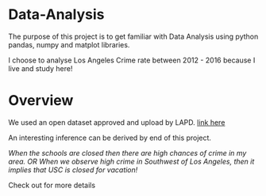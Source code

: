 # Data-Analysis

The purpose of this project is to get familiar with Data Analysis using python pandas, numpy and matplot libraries. 

I choose to analyse Los Angeles Crime rate between 2012 - 2016 because I live and study here!

Overview
=============
We used an open dataset approved and upload by LAPD. [link here](https://data.lacity.org/browse?category=A+Safe+City&q=crime&sortBy=relevance&utf8=%E2%9C%93) 

An interesting inference can be derived by end of this project. 

*When the schools are closed then there are high chances of crime in my area. OR When we observe high crime in Southwest of Los Angeles, then it implies that USC is closed for vacation!*

Check out for more details

